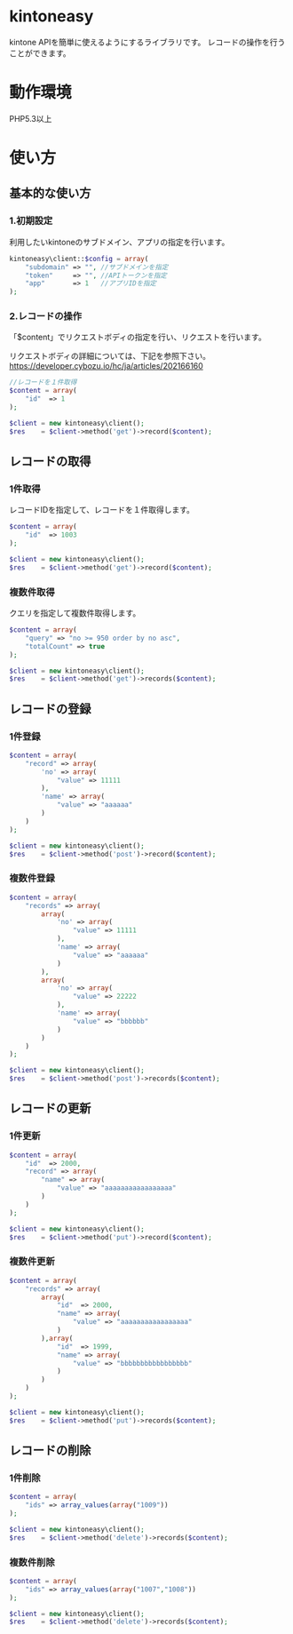 # kintoneasy
kintone APIを簡単に使えるようにするライブラリです。
レコードの操作を行うことができます。

# 動作環境

PHP5.3以上

# 使い方

## 基本的な使い方

### 1.初期設定

利用したいkintoneのサブドメイン、アプリの指定を行います。

```php
kintoneasy\client::$config = array(
    "subdomain" => "", //サブドメインを指定
    "token"     => "", //APIトークンを指定
    "app"       => 1   //アプリIDを指定
);
```

### 2.レコードの操作

「$content」でリクエストボディの指定を行い、リクエストを行います。

リクエストボディの詳細については、下記を参照下さい。
https://developer.cybozu.io/hc/ja/articles/202166160

```php
//レコードを１件取得
$content = array(
    "id"  => 1
);

$client = new kintoneasy\client();
$res    = $client->method('get')->record($content);
```

## レコードの取得

### 1件取得

レコードIDを指定して、レコードを１件取得します。

```php
$content = array(
    "id"  => 1003
);

$client = new kintoneasy\client();
$res    = $client->method('get')->record($content);
```

### 複数件取得

クエリを指定して複数件取得します。

```php
$content = array(
    "query" => "no >= 950 order by no asc",
    "totalCount" => true
);

$client = new kintoneasy\client();
$res    = $client->method('get')->records($content);
```

## レコードの登録

### 1件登録

```php
$content = array(
    "record" => array(
        'no' => array(
            "value" => 11111
        ),
        'name' => array(
            "value" => "aaaaaa"
        )
    )
);

$client = new kintoneasy\client();
$res    = $client->method('post')->record($content);
```

### 複数件登録

```php
$content = array(
    "records" => array(
        array(
            'no' => array(
                "value" => 11111
            ),
            'name' => array(
                "value" => "aaaaaa"
            )
        ),
        array(
            'no' => array(
                "value" => 22222
            ),
            'name' => array(
                "value" => "bbbbbb"
            )
        )
    )
);

$client = new kintoneasy\client();
$res    = $client->method('post')->records($content);
```

## レコードの更新

### 1件更新

```php
$content = array(
    "id"  => 2000,
    "record" => array(
        "name" => array(
            "value" => "aaaaaaaaaaaaaaaaa"
        )
    )
);

$client = new kintoneasy\client();
$res    = $client->method('put')->record($content);
```

### 複数件更新

```php
$content = array(
    "records" => array(
        array(
            "id"  => 2000,
            "name" => array(
                "value" => "aaaaaaaaaaaaaaaaa"
            )
        ),array(
            "id"  => 1999,
            "name" => array(
                "value" => "bbbbbbbbbbbbbbbbb"
            )
        )
    )
);

$client = new kintoneasy\client();
$res    = $client->method('put')->records($content);
```
## レコードの削除

### 1件削除

```php
$content = array(
    "ids" => array_values(array("1009"))
);

$client = new kintoneasy\client();
$res    = $client->method('delete')->records($content);
```

### 複数件削除

```php
$content = array(
    "ids" => array_values(array("1007","1008"))
);

$client = new kintoneasy\client();
$res    = $client->method('delete')->records($content);
```
